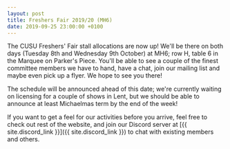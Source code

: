 ```yaml
---
layout: post
title: Freshers Fair 2019/20 (MH6)
date: 2019-09-25 23:00:00 +0100
---
```


The CUSU Freshers' Fair stall allocations are now up! We'll be there on both days (Tuesday 8th and Wednesday 9th October) at MH6; row H, table 6 in the Marquee on Parker's Piece. You'll be able to see a couple of the finest committee members we have to hand, have a chat, join our mailing list and maybe even pick up a flyer. We hope to see you there!

The schedule will be announced ahead of this date; we're currently waiting on licensing for a couple of shows in Lent, but we should be able to announce at least Michaelmas term by the end of the week!

If you want to get a feel for our activities before you arrive, feel free to check out rest of the website, and join our Discord server at [{{ site.discord_link }}]({{ site.discord_link }}) to chat with existing members and others.
